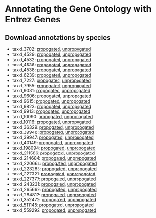 # Annotating the Gene Ontology with Entrez Genes

## Download annotations by species

+  taxid_3702: [propogated](https://raw.githubusercontent.com/dhimmel/gene-ontology/master/annotations/taxid_3702/annotations-prop.tsv), [unpropogated](https://raw.githubusercontent.com/dhimmel/gene-ontology/master/annotations/taxid_3702/annotations-prop.tsv)
+  taxid_4529: [propogated](https://raw.githubusercontent.com/dhimmel/gene-ontology/master/annotations/taxid_4529/annotations-prop.tsv), [unpropogated](https://raw.githubusercontent.com/dhimmel/gene-ontology/master/annotations/taxid_4529/annotations-prop.tsv)
+  taxid_4532: [propogated](https://raw.githubusercontent.com/dhimmel/gene-ontology/master/annotations/taxid_4532/annotations-prop.tsv), [unpropogated](https://raw.githubusercontent.com/dhimmel/gene-ontology/master/annotations/taxid_4532/annotations-prop.tsv)
+  taxid_4536: [propogated](https://raw.githubusercontent.com/dhimmel/gene-ontology/master/annotations/taxid_4536/annotations-prop.tsv), [unpropogated](https://raw.githubusercontent.com/dhimmel/gene-ontology/master/annotations/taxid_4536/annotations-prop.tsv)
+  taxid_4538: [propogated](https://raw.githubusercontent.com/dhimmel/gene-ontology/master/annotations/taxid_4538/annotations-prop.tsv), [unpropogated](https://raw.githubusercontent.com/dhimmel/gene-ontology/master/annotations/taxid_4538/annotations-prop.tsv)
+  taxid_6239: [propogated](https://raw.githubusercontent.com/dhimmel/gene-ontology/master/annotations/taxid_6239/annotations-prop.tsv), [unpropogated](https://raw.githubusercontent.com/dhimmel/gene-ontology/master/annotations/taxid_6239/annotations-prop.tsv)
+  taxid_7227: [propogated](https://raw.githubusercontent.com/dhimmel/gene-ontology/master/annotations/taxid_7227/annotations-prop.tsv), [unpropogated](https://raw.githubusercontent.com/dhimmel/gene-ontology/master/annotations/taxid_7227/annotations-prop.tsv)
+  taxid_7955: [propogated](https://raw.githubusercontent.com/dhimmel/gene-ontology/master/annotations/taxid_7955/annotations-prop.tsv), [unpropogated](https://raw.githubusercontent.com/dhimmel/gene-ontology/master/annotations/taxid_7955/annotations-prop.tsv)
+  taxid_9031: [propogated](https://raw.githubusercontent.com/dhimmel/gene-ontology/master/annotations/taxid_9031/annotations-prop.tsv), [unpropogated](https://raw.githubusercontent.com/dhimmel/gene-ontology/master/annotations/taxid_9031/annotations-prop.tsv)
+  taxid_9606: [propogated](https://raw.githubusercontent.com/dhimmel/gene-ontology/master/annotations/taxid_9606/annotations-prop.tsv), [unpropogated](https://raw.githubusercontent.com/dhimmel/gene-ontology/master/annotations/taxid_9606/annotations-prop.tsv)
+  taxid_9615: [propogated](https://raw.githubusercontent.com/dhimmel/gene-ontology/master/annotations/taxid_9615/annotations-prop.tsv), [unpropogated](https://raw.githubusercontent.com/dhimmel/gene-ontology/master/annotations/taxid_9615/annotations-prop.tsv)
+  taxid_9823: [propogated](https://raw.githubusercontent.com/dhimmel/gene-ontology/master/annotations/taxid_9823/annotations-prop.tsv), [unpropogated](https://raw.githubusercontent.com/dhimmel/gene-ontology/master/annotations/taxid_9823/annotations-prop.tsv)
+  taxid_9913: [propogated](https://raw.githubusercontent.com/dhimmel/gene-ontology/master/annotations/taxid_9913/annotations-prop.tsv), [unpropogated](https://raw.githubusercontent.com/dhimmel/gene-ontology/master/annotations/taxid_9913/annotations-prop.tsv)
+  taxid_10090: [propogated](https://raw.githubusercontent.com/dhimmel/gene-ontology/master/annotations/taxid_10090/annotations-prop.tsv), [unpropogated](https://raw.githubusercontent.com/dhimmel/gene-ontology/master/annotations/taxid_10090/annotations-prop.tsv)
+  taxid_10116: [propogated](https://raw.githubusercontent.com/dhimmel/gene-ontology/master/annotations/taxid_10116/annotations-prop.tsv), [unpropogated](https://raw.githubusercontent.com/dhimmel/gene-ontology/master/annotations/taxid_10116/annotations-prop.tsv)
+  taxid_36329: [propogated](https://raw.githubusercontent.com/dhimmel/gene-ontology/master/annotations/taxid_36329/annotations-prop.tsv), [unpropogated](https://raw.githubusercontent.com/dhimmel/gene-ontology/master/annotations/taxid_36329/annotations-prop.tsv)
+  taxid_39946: [propogated](https://raw.githubusercontent.com/dhimmel/gene-ontology/master/annotations/taxid_39946/annotations-prop.tsv), [unpropogated](https://raw.githubusercontent.com/dhimmel/gene-ontology/master/annotations/taxid_39946/annotations-prop.tsv)
+  taxid_39947: [propogated](https://raw.githubusercontent.com/dhimmel/gene-ontology/master/annotations/taxid_39947/annotations-prop.tsv), [unpropogated](https://raw.githubusercontent.com/dhimmel/gene-ontology/master/annotations/taxid_39947/annotations-prop.tsv)
+  taxid_40149: [propogated](https://raw.githubusercontent.com/dhimmel/gene-ontology/master/annotations/taxid_40149/annotations-prop.tsv), [unpropogated](https://raw.githubusercontent.com/dhimmel/gene-ontology/master/annotations/taxid_40149/annotations-prop.tsv)
+  taxid_198094: [propogated](https://raw.githubusercontent.com/dhimmel/gene-ontology/master/annotations/taxid_198094/annotations-prop.tsv), [unpropogated](https://raw.githubusercontent.com/dhimmel/gene-ontology/master/annotations/taxid_198094/annotations-prop.tsv)
+  taxid_211586: [propogated](https://raw.githubusercontent.com/dhimmel/gene-ontology/master/annotations/taxid_211586/annotations-prop.tsv), [unpropogated](https://raw.githubusercontent.com/dhimmel/gene-ontology/master/annotations/taxid_211586/annotations-prop.tsv)
+  taxid_214684: [propogated](https://raw.githubusercontent.com/dhimmel/gene-ontology/master/annotations/taxid_214684/annotations-prop.tsv), [unpropogated](https://raw.githubusercontent.com/dhimmel/gene-ontology/master/annotations/taxid_214684/annotations-prop.tsv)
+  taxid_220664: [propogated](https://raw.githubusercontent.com/dhimmel/gene-ontology/master/annotations/taxid_220664/annotations-prop.tsv), [unpropogated](https://raw.githubusercontent.com/dhimmel/gene-ontology/master/annotations/taxid_220664/annotations-prop.tsv)
+  taxid_223283: [propogated](https://raw.githubusercontent.com/dhimmel/gene-ontology/master/annotations/taxid_223283/annotations-prop.tsv), [unpropogated](https://raw.githubusercontent.com/dhimmel/gene-ontology/master/annotations/taxid_223283/annotations-prop.tsv)
+  taxid_227321: [propogated](https://raw.githubusercontent.com/dhimmel/gene-ontology/master/annotations/taxid_227321/annotations-prop.tsv), [unpropogated](https://raw.githubusercontent.com/dhimmel/gene-ontology/master/annotations/taxid_227321/annotations-prop.tsv)
+  taxid_227377: [propogated](https://raw.githubusercontent.com/dhimmel/gene-ontology/master/annotations/taxid_227377/annotations-prop.tsv), [unpropogated](https://raw.githubusercontent.com/dhimmel/gene-ontology/master/annotations/taxid_227377/annotations-prop.tsv)
+  taxid_243231: [propogated](https://raw.githubusercontent.com/dhimmel/gene-ontology/master/annotations/taxid_243231/annotations-prop.tsv), [unpropogated](https://raw.githubusercontent.com/dhimmel/gene-ontology/master/annotations/taxid_243231/annotations-prop.tsv)
+  taxid_265669: [propogated](https://raw.githubusercontent.com/dhimmel/gene-ontology/master/annotations/taxid_265669/annotations-prop.tsv), [unpropogated](https://raw.githubusercontent.com/dhimmel/gene-ontology/master/annotations/taxid_265669/annotations-prop.tsv)
+  taxid_284812: [propogated](https://raw.githubusercontent.com/dhimmel/gene-ontology/master/annotations/taxid_284812/annotations-prop.tsv), [unpropogated](https://raw.githubusercontent.com/dhimmel/gene-ontology/master/annotations/taxid_284812/annotations-prop.tsv)
+  taxid_352472: [propogated](https://raw.githubusercontent.com/dhimmel/gene-ontology/master/annotations/taxid_352472/annotations-prop.tsv), [unpropogated](https://raw.githubusercontent.com/dhimmel/gene-ontology/master/annotations/taxid_352472/annotations-prop.tsv)
+  taxid_511145: [propogated](https://raw.githubusercontent.com/dhimmel/gene-ontology/master/annotations/taxid_511145/annotations-prop.tsv), [unpropogated](https://raw.githubusercontent.com/dhimmel/gene-ontology/master/annotations/taxid_511145/annotations-prop.tsv)
+  taxid_559292: [propogated](https://raw.githubusercontent.com/dhimmel/gene-ontology/master/annotations/taxid_559292/annotations-prop.tsv), [unpropogated](https://raw.githubusercontent.com/dhimmel/gene-ontology/master/annotations/taxid_559292/annotations-prop.tsv)
